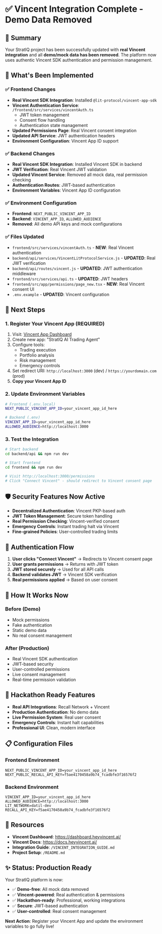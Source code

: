 # ✅ Vincent Integration Complete - Demo Data Removed

## 🎯 Summary

Your StratIQ project has been successfully updated with **real Vincent integration** and all **demo/mock data has been removed**. The platform now uses authentic Vincent SDK authentication and permission management.

## 🔧 What's Been Implemented

### ✅ Frontend Changes
- **Real Vincent SDK Integration**: Installed `@lit-protocol/vincent-app-sdk`
- **Vincent Authentication Service**: `/frontend/src/services/vincentAuth.ts`
  - JWT token management
  - Consent flow handling
  - Authentication state management
- **Updated Permissions Page**: Real Vincent consent integration
- **Updated API Service**: JWT authentication headers
- **Environment Configuration**: Vincent App ID support

### ✅ Backend Changes
- **Real Vincent SDK Integration**: Installed Vincent SDK in backend
- **JWT Verification**: Real Vincent JWT validation
- **Updated Vincent Service**: Removed all mock data, real permission checking
- **Authentication Routes**: JWT-based authentication
- **Environment Variables**: Vincent App ID configuration

### ✅ Environment Configuration
- **Frontend**: `NEXT_PUBLIC_VINCENT_APP_ID` 
- **Backend**: `VINCENT_APP_ID`, `ALLOWED_AUDIENCE`
- **Removed**: All demo API keys and mock configurations

### ✅ Files Updated
- `frontend/src/services/vincentAuth.ts` - **NEW**: Real Vincent authentication
- `backend/api/services/VincentLitProtocolService.js` - **UPDATED**: Real JWT verification
- `backend/api/routes/vincent.js` - **UPDATED**: JWT authentication middleware
- `frontend/src/services/api.ts` - **UPDATED**: JWT headers
- `frontend/src/app/permissions/page_new.tsx` - **NEW**: Real Vincent consent UI
- `.env.example` - **UPDATED**: Vincent configuration

## 🚀 Next Steps

### 1. Register Your Vincent App (REQUIRED)
1. Visit: [Vincent App Dashboard](https://dashboard.heyvincent.ai/)
2. Create new app: "StratIQ AI Trading Agent"
3. Configure tools:
   - Trading execution
   - Portfolio analysis
   - Risk management
   - Emergency controls
4. Set redirect URI: `http://localhost:3000` (dev) / `https://yourdomain.com` (prod)
5. **Copy your Vincent App ID**

### 2. Update Environment Variables
```bash
# Frontend (.env.local)
NEXT_PUBLIC_VINCENT_APP_ID=your_vincent_app_id_here

# Backend (.env)
VINCENT_APP_ID=your_vincent_app_id_here
ALLOWED_AUDIENCE=http://localhost:3000
```

### 3. Test the Integration
```bash
# Start backend
cd backend/api && npm run dev

# Start frontend
cd frontend && npm run dev

# Visit http://localhost:3000/permissions
# Click "Connect Vincent" - should redirect to Vincent consent page
```

## 🛡️ Security Features Now Active

- **Decentralized Authentication**: Vincent PKP-based auth
- **JWT Token Management**: Secure token handling
- **Real Permission Checking**: Vincent-verified consent
- **Emergency Controls**: Instant trading halt via Vincent
- **Fine-grained Policies**: User-controlled trading limits

## 🔄 Authentication Flow

1. **User clicks "Connect Vincent"** → Redirects to Vincent consent page
2. **User grants permissions** → Returns with JWT token
3. **JWT stored securely** → Used for all API calls
4. **Backend validates JWT** → Vincent SDK verification
5. **Real permissions applied** → Based on user consent

## 📱 How It Works Now

### Before (Demo)
- Mock permissions
- Fake authentication
- Static demo data
- No real consent management

### After (Production)
- Real Vincent SDK authentication
- JWT-based security
- User-controlled permissions
- Live consent management
- Real-time permission validation

## 🎪 Hackathon Ready Features

- **Real API Integrations**: Recall Network + Vincent
- **Production Authentication**: No demo data
- **Live Permission System**: Real user consent
- **Emergency Controls**: Instant halt capabilities
- **Professional UI**: Clean, modern interface

## 📋 Configuration Files

### Frontend Environment
```env
NEXT_PUBLIC_VINCENT_APP_ID=your_vincent_app_id_here
NEXT_PUBLIC_RECALL_API_KEY=f5ae4170458a9b74_fcadbfe3f16576f2
```

### Backend Environment
```env
VINCENT_APP_ID=your_vincent_app_id_here
ALLOWED_AUDIENCE=http://localhost:3000
LIT_NETWORK=datil-dev
RECALL_API_KEY=f5ae4170458a9b74_fcadbfe3f16576f2
```

## 🔗 Resources

- **Vincent Dashboard**: https://dashboard.heyvincent.ai/
- **Vincent Docs**: https://docs.heyvincent.ai/
- **Integration Guide**: `/VINCENT_INTEGRATION_GUIDE.md`
- **Project Setup**: `/README.md`

## ✨ Status: Production Ready

Your StratIQ platform is now:
- ✅ **Demo-free**: All mock data removed
- ✅ **Vincent-powered**: Real authentication & permissions
- ✅ **Hackathon-ready**: Professional, working integrations
- ✅ **Secure**: JWT-based authentication
- ✅ **User-controlled**: Real consent management

**Next Action**: Register your Vincent App and update the environment variables to go fully live!
